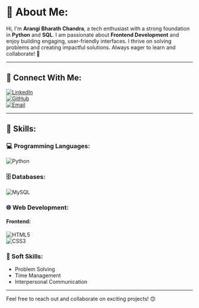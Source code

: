 # 💫 About Me:
Hi, I'm **Arangi Bharath Chandra**, a tech enthusiast with a strong foundation in **Python** and **SQL**. I am passionate about **Frontend Development** and enjoy building engaging, user-friendly interfaces. I thrive on solving problems and creating impactful solutions. Always eager to learn and collaborate! 🚀  

---

## 🔗 Connect With Me:
[![LinkedIn](https://img.shields.io/badge/LinkedIn-blue?style=for-the-badge&logo=linkedin&logoColor=white)](https://www.linkedin.com/in/bharathchandra-arangi)  
[![GitHub](https://img.shields.io/badge/GitHub-black?style=for-the-badge&logo=github&logoColor=white)](https://github.com/Bharath1506)  
[![Email](https://img.shields.io/badge/Email-D14836?style=for-the-badge&logo=gmail&logoColor=white)](mailto:bharatharangi1506@gmail.com "bharatharangi1506@gmail.com")  

---

## 🚀 Skills:

### 💻 Programming Languages:
![Python](https://img.shields.io/badge/Python-3776AB?style=for-the-badge&logo=python&logoColor=white)

### 🗄️ Databases:
![MySQL](https://img.shields.io/badge/MySQL-4479A1?style=for-the-badge&logo=mysql&logoColor=white)

### 🌐 Web Development:

#### Frontend:
![HTML5](https://img.shields.io/badge/HTML5-E34F26?style=for-the-badge&logo=html5&logoColor=white)  
![CSS3](https://img.shields.io/badge/CSS3-1572B6?style=for-the-badge&logo=css3&logoColor=white)  

### 🧠 Soft Skills:
- Problem Solving  
- Time Management  
- Interpersonal Communication  

---

Feel free to reach out and collaborate on exciting projects! 😊
